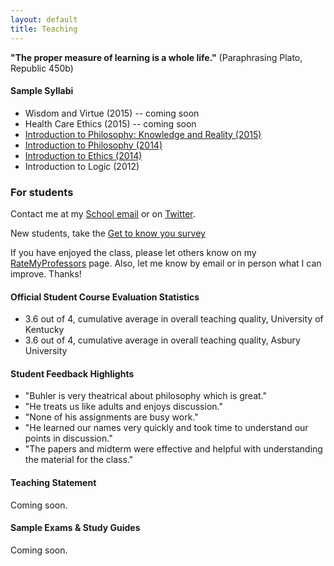 ```yaml
---
layout: default
title: Teaching
---
```


**"The proper measure of learning is a whole life."** (Paraphrasing Plato, Republic 450b)


#### Sample Syllabi ####
* Wisdom and Virtue (2015) -- coming soon  
* Health Care Ethics (2015) -- coming soon
* [Introduction to Philosophy: Knowledge and Reality (2015)](https://docs.google.com/document/d/1Him8ByGSgqIVhWto6cstAwxp6Ohh1LtTsBxv590pplU/edit#)
* [Introduction to Philosophy (2014)](https://docs.google.com/document/d/1oDPOnqZxSVDfEcUWWzgqZYorWLYLhYv8FDSUM1MVXNQ/edit)
* [Introduction to Ethics (2014)](https://docs.google.com/document/d/1u2FI836N6FcWWs2I5BrbLF1tQav9wjcDJiOU0bRkfRw/edit)
* Introduction to Logic (2012)
 

### For students ###

Contact me at my [School email](keith.buhler@uky.edu) or on [Twitter](https://twitter.com/Keith_Buhler).

New students, take the [Get to know you survey](https://docs.google.com/forms/d/17A6-27pW2lrI4S6rEpV8GIh_OycvQHCc01fkyuoxPYw/edit?usp=drive_web)

If you have enjoyed the class, please let others know on my [RateMyProfessors](http://www.ratemyprofessors.com/ShowRatings.jsp?tid=1822771) page. Also, let me know by email or in person what I can improve. Thanks!
 
#### Official Student Course Evaluation Statistics
+  3.6 out of 4, cumulative average in overall teaching quality, University of Kentucky
+  3.6 out of 4, cumulative average in overall teaching quality, Asbury University
 
 
#### Student Feedback Highlights ####

* "Buhler is very theatrical about philosophy which is great."
* "He treats us like adults and enjoys discussion."
* "None of his assignments are busy work."
* "He learned our names very quickly and took time to understand our points in discussion." 
* "The papers and midterm were effective and helpful with understanding the material for the class."

#### Teaching Statement

Coming soon.
 
 
#### Sample Exams & Study Guides

Coming soon.